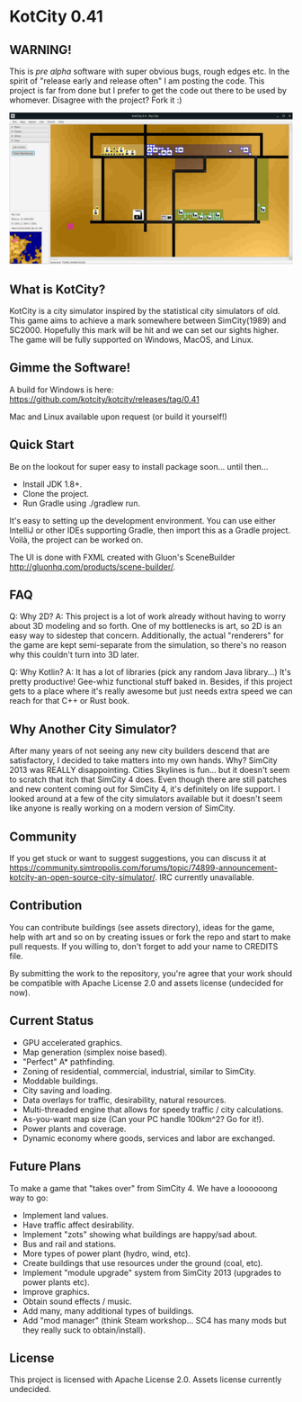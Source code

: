 # KotCity 0.41

## WARNING!

This is _pre alpha_ software with super obvious bugs, rough edges etc. In the spirit of "release early and release often"
I am posting the code. This project is far from done but I prefer to get the code out there
to be used by whomever. Disagree with the project? Fork it :)

![KotCity Screenshot](screenshot.jpg?raw=true "Screenshot of the game's UI and an example city")

## What is KotCity?

KotCity is a city simulator inspired by the statistical city simulators of old.
This game aims to achieve a mark somewhere between SimCity(1989) and SC2000. Hopefully this mark will be hit and we can set our sights higher. The game will be fully supported on Windows, MacOS, and Linux.

## Gimme the Software!

A build for Windows is here: https://github.com/kotcity/kotcity/releases/tag/0.41

Mac and Linux available upon request (or build it yourself!)

## Quick Start

Be on the lookout for super easy to install package soon... until then...
* Install JDK 1.8+.
* Clone the project.
* Run Gradle using ./gradlew run.

It's easy to setting up the development environment. You can use either IntelliJ or other IDEs supporting Gradle, then import this as a Gradle project. Voilà, the project can be worked on.

The UI is done with FXML created with Gluon's SceneBuilder http://gluonhq.com/products/scene-builder/.

## FAQ

Q: Why 2D?
A: This project is a lot of work already without having to worry about 3D modeling and so forth. One of my bottlenecks is art, so 2D is an easy way to sidestep that concern. Additionally, the actual "renderers" for the game are kept semi-separate from the simulation, so there's no reason why this couldn't turn into 3D later.

Q: Why Kotlin?
A: It has a lot of libraries (pick any random Java library...) It's pretty productive! Gee-whiz functional stuff baked in. Besides, if this project gets to a place where it's really awesome but just needs extra speed we can reach for that C++ or Rust book.

## Why Another City Simulator?

After many years of not seeing any new city builders descend that are satisfactory, I decided to take matters into my own hands. Why? SimCity 2013 was REALLY disappointing. Cities Skylines is fun... but it doesn't seem to scratch that itch that SimCity 4 does. Even though there are still patches and new content coming out for SimCity 4, it's definitely on life support. I looked around at a few of the city simulators available but it doesn't seem like anyone is really working on a modern version of SimCity.

## Community

If you get stuck or want to suggest suggestions, you can discuss it at https://community.simtropolis.com/forums/topic/74899-announcement-kotcity-an-open-source-city-simulator/. IRC currently unavailable.

## Contribution

You can contribute buildings (see assets directory), ideas for the game, help with art and so on by creating issues or fork the repo and start to make pull requests. If you willing to, don't forget to add your name to CREDITS file.

By submitting the work to the repository, you're agree that your work should be compatible with Apache License 2.0 and assets license (undecided for now).

## Current Status

* GPU accelerated graphics.
* Map generation (simplex noise based).
* "Perfect" A* pathfinding.
* Zoning of residential, commercial, industrial, similar to SimCity.
* Moddable buildings.
* City saving and loading.
* Data overlays for traffic, desirability, natural resources.
* Multi-threaded engine that allows for speedy traffic / city calculations.
* As-you-want map size (Can your PC handle 100km^2? Go for it!).
* Power plants and coverage.
* Dynamic economy where goods, services and labor are exchanged.

## Future Plans

To make a game that "takes over" from SimCity 4. We have a loooooong way to go:
* Implement land values.
* Have traffic affect desirability.
* Implement "zots" showing what buildings are happy/sad about.
* Bus and rail and stations.
* More types of power plant (hydro, wind, etc).
* Create buildings that use resources under the ground (coal, etc).
* Implement "module upgrade" system from SimCity 2013 (upgrades to power plants etc).
* Improve graphics.
* Obtain sound effects / music.
* Add many, many additional types of buildings.
* Add "mod manager" (think Steam workshop... SC4 has many mods but they really suck to obtain/install).

## License

This project is licensed with Apache License 2.0. Assets license currently undecided.
